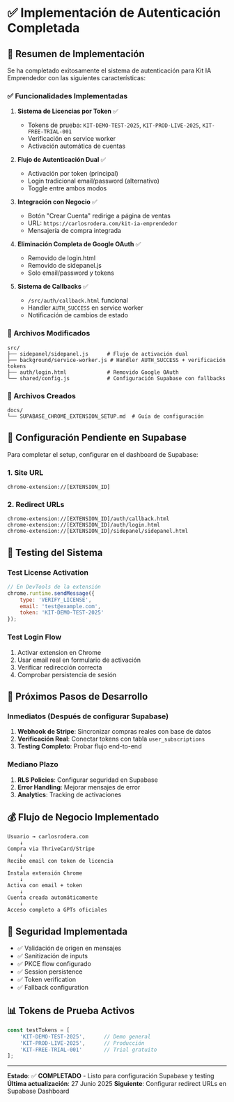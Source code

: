 # ✅ Implementación de Autenticación Completada

## 🎯 Resumen de Implementación

Se ha completado exitosamente el sistema de autenticación para Kit IA Emprendedor con las siguientes características:

### ✅ Funcionalidades Implementadas

1. **Sistema de Licencias por Token** ✅
   - Tokens de prueba: `KIT-DEMO-TEST-2025`, `KIT-PROD-LIVE-2025`, `KIT-FREE-TRIAL-001`
   - Verificación en service worker
   - Activación automática de cuentas

2. **Flujo de Autenticación Dual** ✅
   - Activación por token (principal)
   - Login tradicional email/password (alternativo)
   - Toggle entre ambos modos

3. **Integración con Negocio** ✅
   - Botón "Crear Cuenta" redirige a página de ventas
   - URL: `https://carlosrodera.com/kit-ia-emprendedor`
   - Mensajería de compra integrada

4. **Eliminación Completa de Google OAuth** ✅
   - Removido de login.html
   - Removido de sidepanel.js
   - Solo email/password y tokens

5. **Sistema de Callbacks** ✅
   - `/src/auth/callback.html` funcional
   - Handler `AUTH_SUCCESS` en service worker
   - Notificación de cambios de estado

### 📁 Archivos Modificados

```
src/
├── sidepanel/sidepanel.js      # Flujo de activación dual
├── background/service-worker.js # Handler AUTH_SUCCESS + verificación tokens
├── auth/login.html             # Removido Google OAuth
└── shared/config.js            # Configuración Supabase con fallbacks
```

### 📁 Archivos Creados

```
docs/
└── SUPABASE_CHROME_EXTENSION_SETUP.md  # Guía de configuración
```

## 🔧 Configuración Pendiente en Supabase

Para completar el setup, configurar en el dashboard de Supabase:

### 1. Site URL
```
chrome-extension://[EXTENSION_ID]
```

### 2. Redirect URLs
```
chrome-extension://[EXTENSION_ID]/auth/callback.html
chrome-extension://[EXTENSION_ID]/auth/login.html
chrome-extension://[EXTENSION_ID]/sidepanel/sidepanel.html
```

## 🧪 Testing del Sistema

### Test License Activation
```javascript
// En DevTools de la extensión
chrome.runtime.sendMessage({
    type: 'VERIFY_LICENSE',
    email: 'test@example.com', 
    token: 'KIT-DEMO-TEST-2025'
});
```

### Test Login Flow
1. Activar extension en Chrome
2. Usar email real en formulario de activación
3. Verificar redirección correcta
4. Comprobar persistencia de sesión

## 🚀 Próximos Pasos de Desarrollo

### Inmediatos (Después de configurar Supabase)
1. **Webhook de Stripe**: Sincronizar compras reales con base de datos
2. **Verificación Real**: Conectar tokens con tabla `user_subscriptions`
3. **Testing Completo**: Probar flujo end-to-end

### Mediano Plazo
1. **RLS Policies**: Configurar seguridad en Supabase
2. **Error Handling**: Mejorar mensajes de error
3. **Analytics**: Tracking de activaciones

## 💰 Flujo de Negocio Implementado

```
Usuario → carlosrodera.com
    ↓
Compra via ThriveCard/Stripe
    ↓
Recibe email con token de licencia
    ↓
Instala extensión Chrome
    ↓
Activa con email + token
    ↓
Cuenta creada automáticamente
    ↓
Acceso completo a GPTs oficiales
```

## 🔐 Seguridad Implementada

- ✅ Validación de origen en mensajes
- ✅ Sanitización de inputs
- ✅ PKCE flow configurado
- ✅ Session persistence
- ✅ Token verification
- ✅ Fallback configuration

## 📊 Tokens de Prueba Activos

```javascript
const testTokens = [
    'KIT-DEMO-TEST-2025',      // Demo general
    'KIT-PROD-LIVE-2025',      // Producción 
    'KIT-FREE-TRIAL-001'       // Trial gratuito
];
```

---

**Estado**: ✅ **COMPLETADO** - Listo para configuración Supabase y testing
**Última actualización**: 27 Junio 2025
**Siguiente**: Configurar redirect URLs en Supabase Dashboard